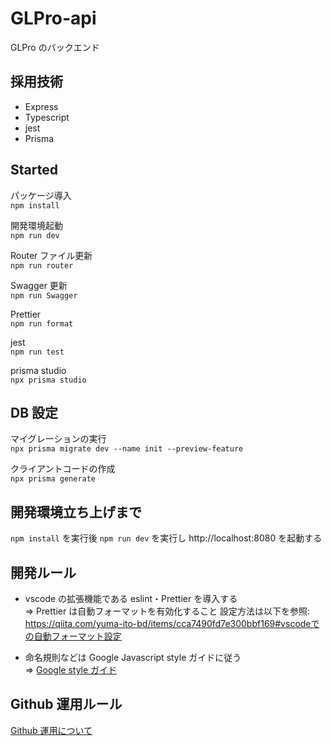 # GLPro-api

GLPro のバックエンド

## 採用技術

- Express
- Typescript
- jest
- Prisma

## Started

パッケージ導入  
`npm install`

開発環境起動  
`npm run dev`<br>

Router ファイル更新  
`npm run router`<br>

Swagger 更新  
`npm run Swagger`<br>

Prettier  
`npm run format`<br>

jest  
`npm run test`<br>

prisma studio  
`npx prisma studio`<br>

## DB 設定

マイグレーションの実行<br>
`npx prisma migrate dev --name init --preview-feature`

クライアントコードの作成<br>
`npx prisma generate`

## 開発環境立ち上げまで

`npm install` を実行後
`npm run dev` を実行し http://localhost:8080 を起動する

## 開発ルール

- vscode の拡張機能である eslint・Prettier を導入する<br>
  => Prettier は自動フォーマットを有効化すること
  設定方法は以下を参照: https://qiita.com/yuma-ito-bd/items/cca7490fd7e300bbf169#vscodeでの自動フォーマット設定

- 命名規則などは Google Javascript style ガイドに従う<br>
  => [Google style ガイド](https://w.atwiki.jp/aias-jsstyleguide2/pages/1.html)

## Github 運用ルール

[Github 運用について](https://github.com/yoshida874/GLPro-web/blob/develop/documents/githubRule.md)

